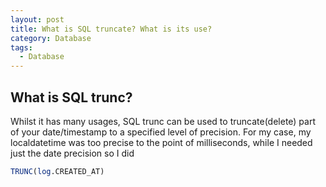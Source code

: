 ```yaml
---
layout: post
title: What is SQL truncate? What is its use?
category: Database
tags:
  - Database
---
```

## What is SQL trunc?
Whilst it has many usages, SQL trunc can be used to truncate(delete) part 
of your date/timestamp to a specified level of precision. For my case, my 
localdatetime was too precise to the point of milliseconds, while I needed 
just the date precision so I did 

```sql
TRUNC(log.CREATED_AT)
```
